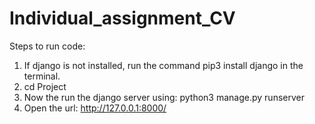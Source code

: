 # Individual_assignment_CV
Steps to run code:

1. If django is not installed, run the command pip3 install django in the terminal.
2. cd Project
3. Now the run the django server using: python3 manage.py runserver
4. Open the url: http://127.0.0.1:8000/

